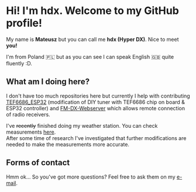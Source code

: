 # Hi! I'm hdx. Welcome to my GitHub profile!
My name is **Mateusz** but you can call me **hdx (Hyper DX)**. Nice to meet **you!**

I'm from Poland 🇵🇱 but as you can see I can speak English 🇬🇧 quite fluently :D.

## What am I doing here?
I don't have too much repositories here but currently I help with contributing [TEF6686_ESP32](https://github.com/PE5PVB/TEF6686_ESP32) (modification of DIY tuner with TEF6686 chip on board & ESP32 controller) and [FM-DX-Webserver](https://github.com/NoobishSVK/fm-dx-webserver) which allows remote connection of radio receivers.

I've ~~recently~~ finished doing my weather station. You can check measurements [here](https://s7.fmdx.pl/weather/).\
After some time of research I've investigated that further modifications are needed to make the measurements more accurate.

## Forms of contact
Hmm ok... So you've got more questions? Feel free to ask them on my [e-mail](mailto:crafter321yt@gmail.com).
